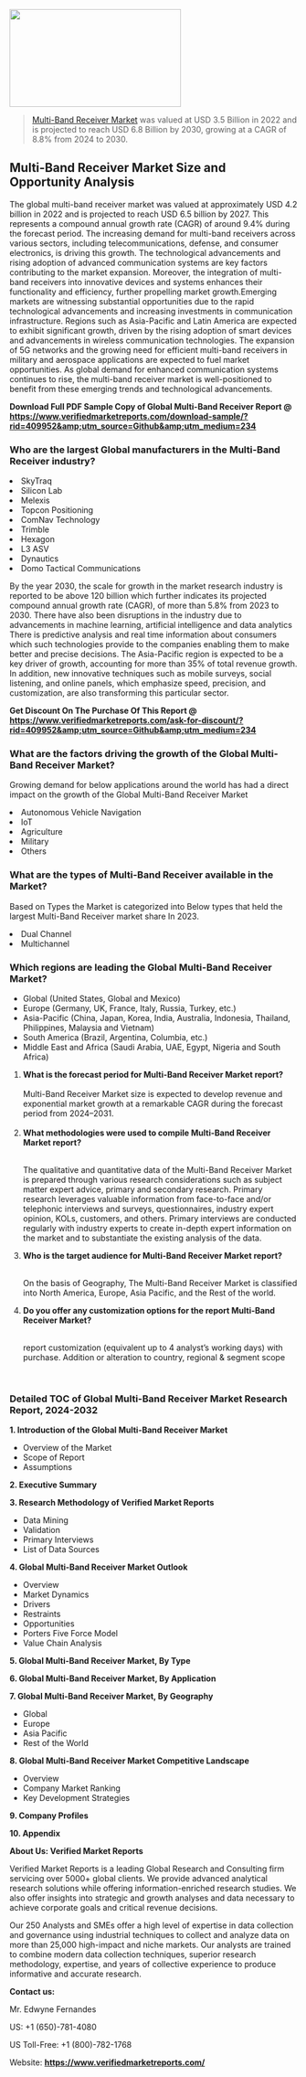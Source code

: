<img src="https://ffe5etoiles.com/wp-content/uploads/2024/12/MST1-300x171.png" alt="" width="300" height="171" class="alignnone size-medium wp-image-20088" /><blockquote><p><p><a href="https://www.verifiedmarketreports.com/download-sample/?rid=409952&utm_source=Github&utm_medium=234" target="_blank">Multi-Band Receiver Market</a> was valued at USD 3.5 Billion in 2022 and is projected to reach USD 6.8 Billion by 2030, growing at a CAGR of 8.8% from 2024 to 2030.</p></blockquote><p><h2>Multi-Band Receiver Market Size and Opportunity Analysis</h2>The global multi-band receiver market was valued at approximately USD 4.2 billion in 2022 and is projected to reach USD 6.5 billion by 2027. This represents a compound annual growth rate (CAGR) of around 9.4% during the forecast period. The increasing demand for multi-band receivers across various sectors, including telecommunications, defense, and consumer electronics, is driving this growth. The technological advancements and rising adoption of advanced communication systems are key factors contributing to the market expansion. Moreover, the integration of multi-band receivers into innovative devices and systems enhances their functionality and efficiency, further propelling market growth.Emerging markets are witnessing substantial opportunities due to the rapid technological advancements and increasing investments in communication infrastructure. Regions such as Asia-Pacific and Latin America are expected to exhibit significant growth, driven by the rising adoption of smart devices and advancements in wireless communication technologies. The expansion of 5G networks and the growing need for efficient multi-band receivers in military and aerospace applications are expected to fuel market opportunities. As global demand for enhanced communication systems continues to rise, the multi-band receiver market is well-positioned to benefit from these emerging trends and technological advancements.</p><p class=""><strong>Download Full PDF Sample Copy of Global Multi-Band Receiver Report @ <a href="https://www.verifiedmarketreports.com/download-sample/?rid=409952&amp;utm_source=Github&amp;utm_medium=234" target="_blank">https://www.verifiedmarketreports.com/download-sample/?rid=409952&amp;utm_source=Github&amp;utm_medium=234</a></strong></p><h3 id="" class="">Who are the largest Global manufacturers in the Multi-Band Receiver industry?</h3><p><li>SkyTraq</li><li> Silicon Lab</li><li> Melexis</li><li> Topcon Positioning</li><li> ComNav Technology</li><li> Trimble</li><li> Hexagon</li><li> L3 ASV</li><li> Dynautics</li><li> Domo Tactical Communications</li></p><div class=""><div class="" dir="" data-message-author-role="" data-message-id="" data-message-model-slug=""><div class=""><div class=""><div class=""><div class="" dir="" data-message-author-role="" data-message-id="" data-message-model-slug=""><div class=""><div class=""><p>By the year 2030, the scale for growth in the market research industry is reported to be above 120 billion which further indicates its projected compound annual growth rate (CAGR), of more than 5.8% from 2023 to 2030. There have also been disruptions in the industry due to advancements in machine learning, artificial intelligence and data analytics There is predictive analysis and real time information about consumers which such technologies provide to the companies enabling them to make better and precise decisions. The Asia-Pacific region is expected to be a key driver of growth, accounting for more than 35% of total revenue growth. In addition, new innovative techniques such as mobile surveys, social listening, and online panels, which emphasize speed, precision, and customization, are also transforming this particular sector.</p><p><strong>Get Discount On The Purchase Of This Report @&nbsp; <a href="https://www.verifiedmarketreports.com/ask-for-discount/?rid=409952&amp;utm_source=Github&amp;utm_medium=234" target="_blank">https://www.verifiedmarketreports.com/ask-for-discount/?rid=409952&amp;utm_source=Github&amp;utm_medium=234</a></strong></p></div></div></div></div></div></div></div></div><h3 id="" class="">What are the factors driving the growth of the Global Multi-Band Receiver Market?</h3><p id="" class="">Growing demand for below applications around the world has had a direct impact on the growth of the Global Multi-Band Receiver Market</p><p id="" class=""><li>Autonomous Vehicle Navigation</li><li> IoT</li><li> Agriculture</li><li> Military</li><li> Others</li></p><h3 id="" class="">What are the types of Multi-Band Receiver available in the Market?</h3><p id="" class="">Based on Types the Market is categorized into Below types that held the largest Multi-Band Receiver market share In 2023.</p><p id="" class=""><li>Dual Channel</li><li> Multichannel</li></p><h3 id="" class="">Which regions are leading the Global Multi-Band Receiver Market?</h3><ul><li>Global (United States, Global and Mexico)</li><li>Europe (Germany, UK, France, Italy, Russia, Turkey, etc.)</li><li>Asia-Pacific (China, Japan, Korea, India, Australia, Indonesia, Thailand, Philippines, Malaysia and Vietnam)</li><li>South America (Brazil, Argentina, Columbia, etc.)</li><li>Middle East and Africa (Saudi Arabia, UAE, Egypt, Nigeria and South Africa)</li></ul><p><ol><li><strong>What is the forecast period for Multi-Band Receiver Market report?<br /></strong><br /><span data-sheets-root="1" data-sheets-value="{&quot;1&quot;:2,&quot;2&quot;:&quot;XXXX size is expected to develop revenue and exponential market growth at a remarkable CAGR during the forecast period from 2024&ndash;2030.&quot;}" data-sheets-userformat="{&quot;2&quot;:12674,&quot;4&quot;:{&quot;1&quot;:2,&quot;2&quot;:16776960},&quot;10&quot;:2,&quot;11&quot;:0,&quot;15&quot;:&quot;Arial&quot;,&quot;16&quot;:12}">Multi-Band Receiver Market size is expected to develop revenue and exponential market growth at a remarkable CAGR during the forecast period from 2024&ndash;2031.</span><br /><br /></li><li><strong>What methodologies were used to compile Multi-Band Receiver Market report?<br /><br /></strong><p>The qualitative and quantitative data of the&nbsp;Multi-Band Receiver Market is prepared through various research considerations such as subject matter expert advice, primary and secondary research. Primary research leverages valuable information from face-to-face and/or telephonic interviews and surveys, questionnaires, industry expert opinion, KOLs, customers, and others. Primary interviews are conducted regularly with industry experts to create in-depth expert information on the market and to substantiate the existing analysis of the data.&nbsp;</p></li><li><strong>Who is the target audience for Multi-Band Receiver Market report?<br /><br /></strong><p>On the basis of Geography, The&nbsp;Multi-Band Receiver Market is classified into North America, Europe, Asia Pacific, and the Rest of the world.</p></li><li><strong>Do you offer any customization options for the report Multi-Band Receiver Market?<br /><br /></strong><p>report customization (equivalent up to 4 analyst&rsquo;s working days) with purchase. Addition or alteration to country, regional &amp; segment scope</p><p>&nbsp;</p></li></ol></p><h3 id="" class="">Detailed TOC of Global Multi-Band Receiver Market Research Report, 2024-2032</h3><p id="" class=""><strong>1. Introduction of the Global Multi-Band Receiver Market</strong></p><ul><li>Overview of the Market</li><li>Scope of Report</li><li>Assumptions</li></ul><p id="" class=""><strong>2. Executive Summary</strong></p><p id="" class=""><strong>3. Research Methodology of&nbsp;Verified Market Reports</strong></p><ul><li>Data Mining</li><li>Validation</li><li>Primary Interviews</li><li>List of Data Sources</li></ul><p id="" class=""><strong>4. Global Multi-Band Receiver Market Outlook</strong></p><ul><li>Overview</li><li>Market Dynamics</li><li>Drivers</li><li>Restraints</li><li>Opportunities</li><li>Porters Five Force Model</li><li>Value Chain Analysis</li></ul><p id="" class=""><strong>5. Global Multi-Band Receiver Market, By&nbsp;Type</strong></p><p id="" class=""><strong>6. Global Multi-Band Receiver Market, By Application</strong></p><p id="" class=""><strong>7. Global Multi-Band Receiver Market, By Geography</strong></p><ul><li>Global</li><li>Europe</li><li>Asia Pacific</li><li>Rest of the World</li></ul><p id="" class=""><strong>8. Global Multi-Band Receiver Market Competitive Landscape</strong></p><ul><li>Overview</li><li>Company Market Ranking</li><li>Key Development Strategies</li></ul><p id="" class=""><strong>9. Company Profiles</strong></p><p id="" class=""><strong>10. Appendix</strong></p><p id="" class=""><strong>About Us: Verified Market Reports</strong></p><p id="" class="">Verified Market Reports is a leading Global Research and Consulting firm servicing over 5000+ global clients. We provide advanced analytical research solutions while offering information-enriched research studies. We also offer insights into strategic and growth analyses and data necessary to achieve corporate goals and critical revenue decisions.</p><p id="" class="">Our 250 Analysts and SMEs offer a high level of expertise in data collection and governance using industrial techniques to collect and analyze data on more than 25,000 high-impact and niche markets. Our analysts are trained to combine modern data collection techniques, superior research methodology, expertise, and years of collective experience to produce informative and accurate research.</p><p id="" class=""><strong>Contact us:</strong></p><p id="" class="">Mr. Edwyne Fernandes</p><p id="" class="">US: +1 (650)-781-4080</p><p id="" class="">US Toll-Free: +1 (800)-782-1768</p><p id="" class="">Website: <a target="" data-test-app-aware-link=""><strong>https://www.verifiedmarketreports.com/</strong></a></p>
